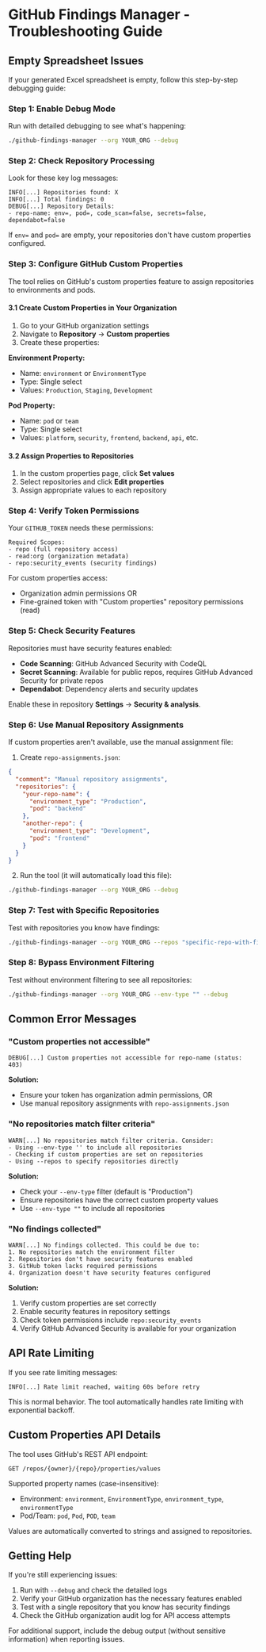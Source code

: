 # GitHub Findings Manager - Troubleshooting Guide

## Empty Spreadsheet Issues

If your generated Excel spreadsheet is empty, follow this step-by-step debugging guide:

### Step 1: Enable Debug Mode

Run with detailed debugging to see what's happening:

```bash
./github-findings-manager --org YOUR_ORG --debug
```

### Step 2: Check Repository Processing

Look for these key log messages:

```
INFO[...] Repositories found: X
INFO[...] Total findings: 0
DEBUG[...] Repository Details:
- repo-name: env=, pod=, code_scan=false, secrets=false, dependabot=false
```

If `env=` and `pod=` are empty, your repositories don't have custom properties configured.

### Step 3: Configure GitHub Custom Properties

The tool relies on GitHub's custom properties feature to assign repositories to environments and pods.

#### 3.1 Create Custom Properties in Your Organization

1. Go to your GitHub organization settings
2. Navigate to **Repository** → **Custom properties**
3. Create these properties:

**Environment Property:**
- Name: `environment` or `EnvironmentType`
- Type: Single select
- Values: `Production`, `Staging`, `Development`

**Pod Property:**
- Name: `pod` or `team`
- Type: Single select
- Values: `platform`, `security`, `frontend`, `backend`, `api`, etc.

#### 3.2 Assign Properties to Repositories

1. In the custom properties page, click **Set values**
2. Select repositories and click **Edit properties**
3. Assign appropriate values to each repository

### Step 4: Verify Token Permissions

Your `GITHUB_TOKEN` needs these permissions:

```
Required Scopes:
- repo (full repository access)
- read:org (organization metadata)
- repo:security_events (security findings)
```

For custom properties access:
- Organization admin permissions OR
- Fine-grained token with "Custom properties" repository permissions (read)

### Step 5: Check Security Features

Repositories must have security features enabled:

- **Code Scanning**: GitHub Advanced Security with CodeQL
- **Secret Scanning**: Available for public repos, requires GitHub Advanced Security for private repos
- **Dependabot**: Dependency alerts and security updates

Enable these in repository **Settings** → **Security & analysis**.

### Step 6: Use Manual Repository Assignments

If custom properties aren't available, use the manual assignment file:

1. Create `repo-assignments.json`:

```json
{
  "comment": "Manual repository assignments",
  "repositories": {
    "your-repo-name": {
      "environment_type": "Production",
      "pod": "backend"
    },
    "another-repo": {
      "environment_type": "Development",
      "pod": "frontend"
    }
  }
}
```

2. Run the tool (it will automatically load this file):

```bash
./github-findings-manager --org YOUR_ORG --debug
```

### Step 7: Test with Specific Repositories

Test with repositories you know have findings:

```bash
./github-findings-manager --org YOUR_ORG --repos "specific-repo-with-findings" --debug
```

### Step 8: Bypass Environment Filtering

Test without environment filtering to see all repositories:

```bash
./github-findings-manager --org YOUR_ORG --env-type "" --debug
```

## Common Error Messages

### "Custom properties not accessible"

```
DEBUG[...] Custom properties not accessible for repo-name (status: 403)
```

**Solution:** 
- Ensure your token has organization admin permissions, OR
- Use manual repository assignments with `repo-assignments.json`

### "No repositories match filter criteria"

```
WARN[...] No repositories match filter criteria. Consider:
- Using --env-type '' to include all repositories
- Checking if custom properties are set on repositories  
- Using --repos to specify repositories directly
```

**Solution:**
- Check your `--env-type` filter (default is "Production")
- Ensure repositories have the correct custom property values
- Use `--env-type ""` to include all repositories

### "No findings collected"

```
WARN[...] No findings collected. This could be due to:
1. No repositories match the environment filter
2. Repositories don't have security features enabled
3. GitHub token lacks required permissions
4. Organization doesn't have security features configured
```

**Solution:**
1. Verify custom properties are set correctly
2. Enable security features in repository settings
3. Check token permissions include `repo:security_events`
4. Verify GitHub Advanced Security is available for your organization

## API Rate Limiting

If you see rate limiting messages:

```
INFO[...] Rate limit reached, waiting 60s before retry
```

This is normal behavior. The tool automatically handles rate limiting with exponential backoff.

## Custom Properties API Details

The tool uses GitHub's REST API endpoint:
```
GET /repos/{owner}/{repo}/properties/values
```

Supported property names (case-insensitive):
- Environment: `environment`, `EnvironmentType`, `environment_type`, `environmentType`
- Pod/Team: `pod`, `Pod`, `POD`, `team`

Values are automatically converted to strings and assigned to repositories.

## Getting Help

If you're still experiencing issues:

1. Run with `--debug` and check the detailed logs
2. Verify your GitHub organization has the necessary features enabled
3. Test with a single repository that you know has security findings
4. Check the GitHub organization audit log for API access attempts

For additional support, include the debug output (without sensitive information) when reporting issues. 